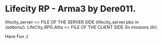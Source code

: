 Lifecity RP - Arma3 by Dere011.
========

lifecity_server <= FILE OF THE SERVER SIDE (lifecity_server.pbo in /addons/).
LifeCity_RPG.Altis <= FILE OF THE CLIENT SIDE (In missions dir).

Have Fun ;)
